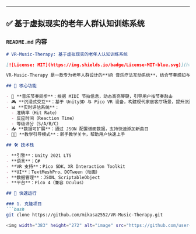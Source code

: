 
---

## ✅ 基于虚拟现实的老年人群认知训练系统

### `README.md` 内容

```markdown
# VR-Music-Therapy: 基于虚拟现实的老年人认知训练系统

[![License: MIT](https://img.shields.io/badge/License-MIT-blue.svg)](https://opensource.org/licenses/MIT)

VR-Music-Therapy 是一款专为老年人群设计的**VR 音乐疗法互动系统**，结合节奏感知与手眼协调训练，用于提升认知灵活性、注意力与执行功能。系统已在上海市第二康复医院开展认知干预研究。

## 🌟 核心功能

- 🎵 **音乐节奏同步**：根据 MIDI 节拍信息，动态高亮琴键，引导用户按节奏敲击
- 🎮 **沉浸式交互**：基于 Unity3D 与 Pico VR 设备，构建现代家居客厅场景，提升沉浸感
- 📊 **实时评估系统**：
  - 准确率（Hit Rate）
  - 反应时间（Reaction Time）
  - 等级评分（S/A/B/C）
- 📥 **数据可扩展**：通过 JSON 配置谱面数据，支持快速添加新曲目
- 🧑‍🏫 **教学引导模式**：新手教学关卡，帮助用户快速上手

## 🛠 技术栈

- **引擎**：Unity 2021 LTS
- **语言**：C#
- **VR 支持**：Pico SDK、XR Interaction Toolkit
- **UI**：TextMeshPro、DOTween（动画）
- **数据管理**：JSON、ScriptableObject
- **平台**：Pico 4（兼容 Oculus）

## 🚀 快速运行

### 1. 克隆项目
```bash
git clone https://github.com/mikasa2552/VR-Music-Therapy.git

<img width="383" height="272" alt="image" src="https://github.com/user-attachments/assets/937a797a-978f-4ed2-b7c3-eaac8fc5ee1b" />

